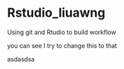 # Rstudio_liuawng
Using git and Rtudio to build workflow

you can see I try to change this to that

asdasdsa